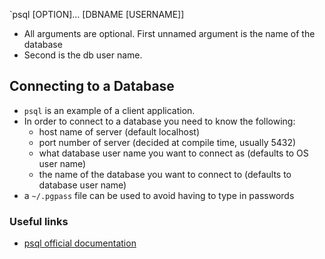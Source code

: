 `psql [OPTION]... [DBNAME [USERNAME]]
- All arguments are optional. First unnamed argument is the name of the database
- Second is the db user name.
## Connecting to a Database
- `psql` is an example of a client application.
- In order to connect to a database you need to know the following:
	- host name of server (default localhost)
	- port number of server (decided at compile time, usually 5432)
	- what database user name you want to connect as (defaults to OS user name) 
	- the name of the database you want to connect to (defaults to database user name)
- a `~/.pgpass` file can be used to avoid having to type in passwords

### Useful links 
- [psql official documentation](https://www.postgresql.org/docs/current/app-psql.html)
